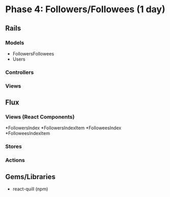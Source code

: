 # Phase 4: Followers/Followees (1 day)

## Rails
### Models
* FollowersFollowees
* Users

### Controllers


### Views

## Flux
### Views (React Components)
*FollowersIndex
  *FollowersIndexItem
*FolloweesIndex
  *FolloweesIndexItem

### Stores

### Actions

## Gems/Libraries
* react-quill (npm)
